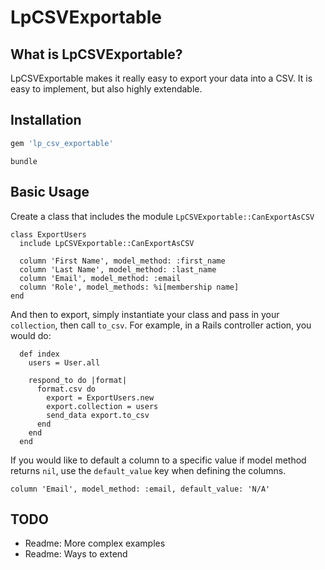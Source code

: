 LpCSVExportable
===

What is LpCSVExportable?
---

LpCSVExportable makes it really easy to export your data into a CSV. It is easy to implement, but also highly extendable.

Installation
---

```ruby
gem 'lp_csv_exportable'
```

```
bundle
```

Basic Usage
---

Create a class that includes the module `LpCSVExportable::CanExportAsCSV`

```
class ExportUsers
  include LpCSVExportable::CanExportAsCSV

  column 'First Name', model_method: :first_name
  column 'Last Name', model_method: :last_name
  column 'Email', model_method: :email
  column 'Role', model_methods: %i[membership name]
end
```

And then to export, simply instantiate your class and pass in your `collection`, then call `to_csv`. For example, in a Rails controller action, you would do:

```
  def index
    users = User.all

    respond_to do |format|
      format.csv do
        export = ExportUsers.new
        export.collection = users
        send_data export.to_csv
      end
    end
  end
```

If you would like to default a column to a specific value if model method returns `nil`, use the `default_value` key when defining the columns.

```
column 'Email', model_method: :email, default_value: 'N/A'
```

TODO
---

- Readme: More complex examples
- Readme: Ways to extend